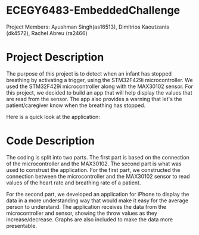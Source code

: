 # ECEGY6483-EmbeddedChallenge

Project Members: Ayushman Singh(as16513), Dimitrios Kaoutzanis (dk4572), Rachel Abreu (ra2466)


# Project Description
The purpose of this project is to detect when an infant has stopped breathing by activating a trigger, using the STM32F429i microcontroller. We used the STM32F429i microcontroller along with the MAX30102 sensor. For this project, we decided to build an app that will help display the values that are read from the sensor. The app also provides a warning that let's the patient/caregiver know when the breathing has stopped.

Here is a quick look at the application:
<insert image>

# Code Description
The coding is split into two parts. The first part is based on the connection of the microcontroller and the MAX30102. The second part is what was used to construst the application.
For the first part, we constructed the connection between the microcontroller and the MAX30102 sensor to read values of the heart rate and breathing rate of a patient.

For the second part, we developed an application for iPhone to display the data in a more understanding way that would make it easy for the average person to understand. The application receives the data from the microcontroller and sensor, showing the throw values as they increase/decrease. Graphs are also included to make the data more presentable.
